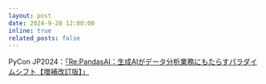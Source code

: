 ```yaml
---
layout: post
date: 2024-9-28 12:00:00
inline: true
related_posts: false
---
```


PyCon JP2024：[「Re:PandasAI：生成AIがデータ分析業務にもたらすパラダイムシフト【増補改訂版】」](https://speakerdeck.com/negi111111/re-pandasai-sheng-cheng-aigadetafen-xi-ye-wu-nimotarasuparadaimusihuto-zeng-bu-gai-ding-ban)

